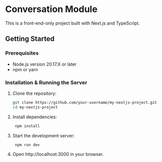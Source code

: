 # Conversation Module

This is a front-end-only project built with Next.js and TypeScript.

## Getting Started

### Prerequisites

- Node.js version 20.17.X or later
- npm or yarn

### Installation & Running the Server

1. Clone the repository:
   ```bash
   git clone https://github.com/your-username/my-nextjs-project.git
   cd my-nextjs-project

2. Install dependencies:
   ```bash
    npm install

4. Start the development server:
   ```bash
    npm run dev

6. Open http://localhost:3000 in your browser.
